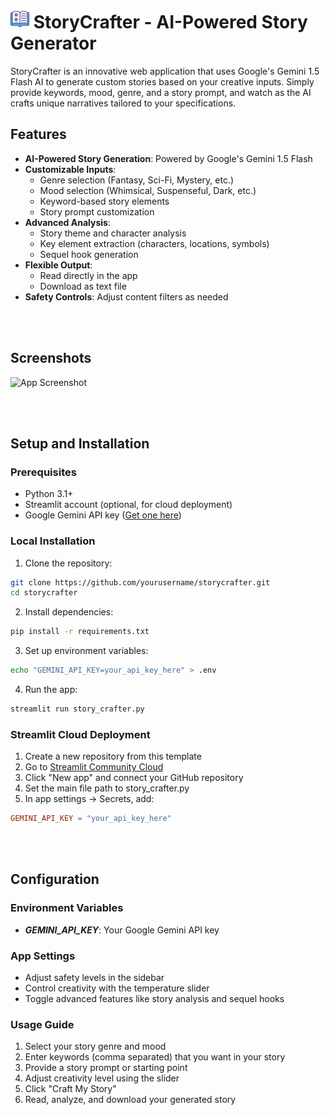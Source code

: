# <img src="logo.png"  width="30"/>  StoryCrafter - AI-Powered Story Generator

StoryCrafter is an innovative web application that uses Google's Gemini 1.5 Flash AI to generate custom stories based on your creative inputs. Simply provide keywords, mood, genre, and a story prompt, and watch as the AI crafts unique narratives tailored to your specifications.

## Features

- **AI-Powered Story Generation**: Powered by Google's Gemini 1.5 Flash
- **Customizable Inputs**: 
  - Genre selection (Fantasy, Sci-Fi, Mystery, etc.)
  - Mood selection (Whimsical, Suspenseful, Dark, etc.)
  - Keyword-based story elements
  - Story prompt customization
- **Advanced Analysis**:
  - Story theme and character analysis
  - Key element extraction (characters, locations, symbols)
  - Sequel hook generation
- **Flexible Output**:
  - Read directly in the app
  - Download as text file
- **Safety Controls**: Adjust content filters as needed

<br/><br/>

## Screenshots

![App Screenshot](screenshot.png)

<br/><br/>

## Setup and Installation

### Prerequisites
- Python 3.1+
- Streamlit account (optional, for cloud deployment)
- Google Gemini API key ([Get one here](https://aistudio.google.com/))

### Local Installation

1. Clone the repository:
```bash
git clone https://github.com/yourusername/storycrafter.git
cd storycrafter
```
2. Install dependencies:
```bash
pip install -r requirements.txt
```
3. Set up environment variables:
```bash
echo "GEMINI_API_KEY=your_api_key_here" > .env
```
4. Run the app:
```bash
streamlit run story_crafter.py
```

### Streamlit Cloud Deployment

1. Create a new repository from this template
2. Go to [Streamlit Community Cloud](https://share.streamlit.io/)
3. Click "New app" and connect your GitHub repository
4. Set the main file path to story_crafter.py
5. In app settings → Secrets, add:
```toml
GEMINI_API_KEY = "your_api_key_here"
```

<br/><br/>

## Configuration

### Environment Variables

- **_GEMINI_API_KEY_**: Your Google Gemini API key

### App Settings

- Adjust safety levels in the sidebar
- Control creativity with the temperature slider
- Toggle advanced features like story analysis and sequel hooks

### Usage Guide

1. Select your story genre and mood
2. Enter keywords (comma separated) that you want in your story
3. Provide a story prompt or starting point
4. Adjust creativity level using the slider
5. Click "Craft My Story"
6. Read, analyze, and download your generated story